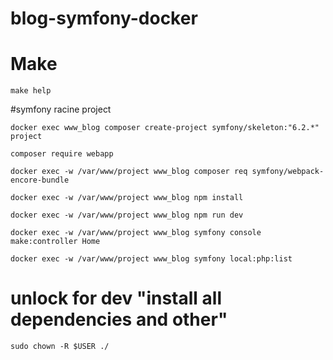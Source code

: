 # blog-symfony-docker

# Make
```
make help
```

#symfony racine project
```
docker exec www_blog composer create-project symfony/skeleton:"6.2.*" project
```
```
composer require webapp
```
```
docker exec -w /var/www/project www_blog composer req symfony/webpack-encore-bundle
```
```
docker exec -w /var/www/project www_blog npm install
```
```
docker exec -w /var/www/project www_blog npm run dev
```
```
docker exec -w /var/www/project www_blog symfony console make:controller Home
```
```
docker exec -w /var/www/project www_blog symfony local:php:list
```

# unlock for dev "install all dependencies and other"
```
sudo chown -R $USER ./
```



